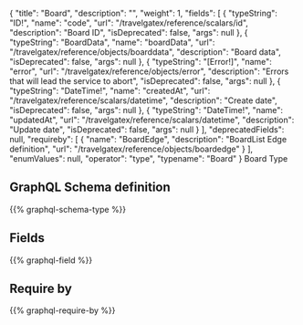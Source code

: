 {
  "title": "Board",
  "description": "",
  "weight": 1,
  "fields": [
    {
      "typeString": "ID!",
      "name": "code",
      "url": "/travelgatex/reference/scalars/id",
      "description": "Board ID",
      "isDeprecated": false,
      "args": null
    },
    {
      "typeString": "BoardData",
      "name": "boardData",
      "url": "/travelgatex/reference/objects/boarddata",
      "description": "Board data",
      "isDeprecated": false,
      "args": null
    },
    {
      "typeString": "[Error!]",
      "name": "error",
      "url": "/travelgatex/reference/objects/error",
      "description": "Errors that will lead the service to abort",
      "isDeprecated": false,
      "args": null
    },
    {
      "typeString": "DateTime!",
      "name": "createdAt",
      "url": "/travelgatex/reference/scalars/datetime",
      "description": "Create date",
      "isDeprecated": false,
      "args": null
    },
    {
      "typeString": "DateTime!",
      "name": "updatedAt",
      "url": "/travelgatex/reference/scalars/datetime",
      "description": "Update date",
      "isDeprecated": false,
      "args": null
    }
  ],
  "deprecatedFields": null,
  "requireby": [
    {
      "name": "BoardEdge",
      "description": "BoardList Edge definition",
      "url": "/travelgatex/reference/objects/boardedge"
    }
  ],
  "enumValues": null,
  "operator": "type",
  "typename": "Board"
}
Board Type
## GraphQL Schema definition

{{% graphql-schema-type %}}

## Fields

{{% graphql-field %}}

## Require by

{{% graphql-require-by %}}
